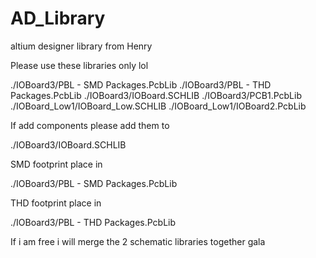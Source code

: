 # AD_Library
altium designer library from Henry


Please use these libraries only lol

./IOBoard3/PBL - SMD Packages.PcbLib
./IOBoard3/PBL - THD Packages.PcbLib
./IOBoard3/IOBoard.SCHLIB
./IOBoard3/PCB1.PcbLib
./IOBoard_Low1/IOBoard_Low.SCHLIB
./IOBoard_Low1/IOBoard2.PcbLib

If add components please add them to

./IOBoard3/IOBoard.SCHLIB

SMD footprint place in

./IOBoard3/PBL - SMD Packages.PcbLib

THD footprint place in

./IOBoard3/PBL - THD Packages.PcbLib


If i am free i will merge the 2 schematic libraries together gala 
